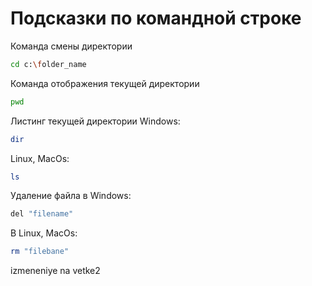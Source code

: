 # Подсказки по командной строке

Команда смены директории
```sh
cd c:\folder_name
```

Команда отображения текущей директории 
```sh
pwd
```

Листинг текущей директории 
Windows:
```sh
dir
```
Linux, MacOs:
```sh
ls
```

Удаление файла в Windows:
```sh
del "filename"
```

В Linux, MacOs:
```sh
rm "filebane"
```

izmeneniye na vetke2